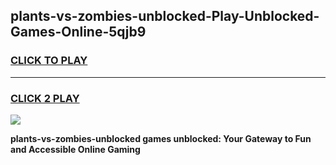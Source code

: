 
## plants-vs-zombies-unblocked-Play-Unblocked-Games-Online-5qjb9
<h3>
<a href="https://premium76.site?title=plants-vs-zombies-unblocked&ref=25A">CLICK TO PLAY</a></h3>
<hr>

<h3>
<a href="https://premium76.site?title=plants-vs-zombies-unblocked&ref=25A">CLICK 2 PLAY</a>
  
</h3>

<a href="https://premium76.site?title=plants-vs-zombies-unblocked&ref=25A"><img src="https://clearcache.store/games.png"></a>


**plants-vs-zombies-unblocked games unblocked: Your Gateway to Fun and Accessible Online Gaming**
